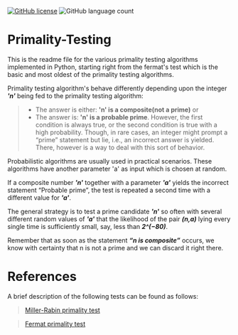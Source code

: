 [![GitHub license](https://img.shields.io/github/license/aaqibb13/Primality-Testing)](https://github.com/aaqibb13/Primality-Testing/blob/master/LICENSE) ![GitHub language count](https://img.shields.io/github/languages/count/aaqibb13/Primality-Testing?color=brightgreen)

# Primality-Testing
This is the readme file for the various primality testing algorithms implemented in Python, starting right from the fermat's test which is the basic and most oldest of the primality testing algorithms.

Primality testing algorithm's behave differently depending upon the integer ***'n'*** being fed to the primality testing algorithm:
> - The answer is either: **'n' is a composite(not a prime)** or
> - The answer is: **'n' is a probable prime**.
However, the first condition is always true, or the second condition is true with a high probability. Though, in rare cases, an integer might prompt a “prime” statement but lie, i.e., an incorrect answer is yielded. There, however is a way to deal with this sort of behavior.

Probabilistic algorithms are usually used in practical scenarios. These algorithms have another parameter 'a' as input which is chosen at random. 

If a composite number ***'n'*** together with a parameter ***'a'*** yields the incorrect statement “Probable prime”, the test is repeated a second time with a different value for ***'a'***. 

The general strategy is to test a prime candidate ***'n'*** so often with several different random values of ***'a'*** that the likelihood of the pair ***(n,a)*** lying every single time is sufficiently small, say, less than ***2^(−80)***.

Remember that as soon as the statement ***“n is composite”*** occurs, we know with certainty that n is not a prime and we can discard it right there.

# References

A brief description of the following tests can be found as follows: 
> [Miller-Rabin primality test](https://en.wikipedia.org/wiki/Miller%E2%80%93Rabin_primality_test)

> [Fermat primality test](https://en.wikipedia.org/wiki/Fermat_primality_test)
